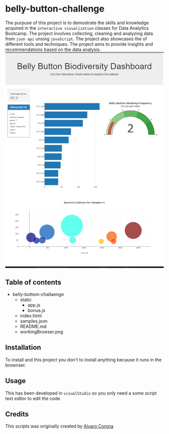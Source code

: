 # belly-button-challenge
The purpuse of this project is to demostrate the skills and knowledge acquired in the `interactive visualization` classes for Data Analytics Bootcamp. The project involves collecting, cleaning and analyzing data from `json api` unsing  `javaScript`. The project also showcases the of different tools and techniques. The project aims to provide insights and recommendations based on the data analysis.
![workingBrowser](https://github.com/AlTesla/belly-button-challenge/blob/main/workingBrowser.png?raw=true)
## Table of contents
* belly-buttom-challaenge
    * static
        * app.js
        * bonus.js
    * index.html
    * samples.json
    * README.md
    * workingBrowser.png
## Installation
To install and this project you don't to install anything  because it runs in the brownser.

## Usage
This has been developed in `visualStudio` so you only need a some script text editor to edit the code 

## Credits 
This scripts was originally created by [Alvaro Corona](https://github.com/AlTesla)